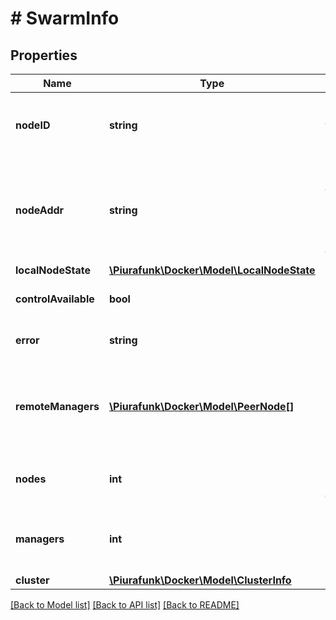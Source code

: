 # # SwarmInfo

## Properties

Name | Type | Description | Notes
------------ | ------------- | ------------- | -------------
**nodeID** | **string** | Unique identifier of for this node in the swarm. | [optional] [default to '']
**nodeAddr** | **string** | IP address at which this node can be reached by other nodes in the swarm. | [optional] [default to '']
**localNodeState** | [**\Piurafunk\Docker\Model\LocalNodeState**](LocalNodeState.md) |  | [optional] 
**controlAvailable** | **bool** |  | [optional] [default to false]
**error** | **string** |  | [optional] [default to '']
**remoteManagers** | [**\Piurafunk\Docker\Model\PeerNode[]**](PeerNode.md) | List of ID&#39;s and addresses of other managers in the swarm. | [optional] 
**nodes** | **int** | Total number of nodes in the swarm. | [optional] 
**managers** | **int** | Total number of managers in the swarm. | [optional] 
**cluster** | [**\Piurafunk\Docker\Model\ClusterInfo**](ClusterInfo.md) |  | [optional] 

[[Back to Model list]](../../README.md#documentation-for-models) [[Back to API list]](../../README.md#documentation-for-api-endpoints) [[Back to README]](../../README.md)



